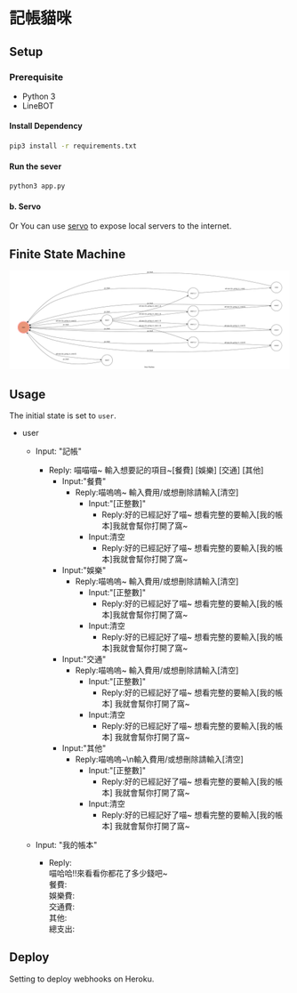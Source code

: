 # 記帳貓咪


## Setup

### Prerequisite
* Python 3
* LineBOT

#### Install Dependency
```sh
pip3 install -r requirements.txt
```



#### Run the sever

```sh
python3 app.py
```

#### b. Servo

Or You can use [servo](http://serveo.net/) to expose local servers to the internet.


## Finite State Machine
![fsm](./fsm.png)

## Usage
The initial state is set to `user`.


* user
	* Input: "記帳"
		* Reply: 喵喵喵~ 輸入想要記的項目~[餐費]  [娛樂]  [交通]  [其他]   
			* Input:"餐費"   
				* Reply:喵嗚嗚~ 輸入費用/或想刪除請輸入[清空]   
					* Input:"[正整數]"   
						* Reply:好的已經記好了喵~ 想看完整的要輸入[我的帳本]我就會幫你打開了窩~   
					* Input:清空   
						* Reply:好的已經記好了喵~ 想看完整的要輸入[我的帳本]我就會幫你打開了窩~   
			* Input:"娛樂"   
				* Reply:喵嗚嗚~ 輸入費用/或想刪除請輸入[清空]   
					* Input:"[正整數]"   
						* Reply:好的已經記好了喵~ 想看完整的要輸入[我的帳本]我就會幫你打開了窩~   
					* Input:清空   
						* Reply:好的已經記好了喵~ 想看完整的要輸入[我的帳本]我就會幫你打開了窩~   
			* Input:"交通"   
				* Reply:喵嗚嗚~ 輸入費用/或想刪除請輸入[清空]   
					* Input:"[正整數]"   
						* Reply:好的已經記好了喵~ 想看完整的要輸入[我的帳本] 我就會幫你打開了窩~   
					* Input:清空   
						* Reply:好的已經記好了喵~ 想看完整的要輸入[我的帳本] 我就會幫你打開了窩~   
			* Input:"其他"   
				* Reply:喵嗚嗚~\n輸入費用/或想刪除請輸入[清空]   
					* Input:"[正整數]"   
						* Reply:好的已經記好了喵~ 想看完整的要輸入[我的帳本] 我就會幫你打開了窩~   
					* Input:清空   
						* Reply:好的已經記好了喵~ 想看完整的要輸入[我的帳本] 我就會幫你打開了窩~   
						
					

	* Input: "我的帳本"
		* Reply:    
		喵哈哈!!來看看你都花了多少錢吧~   
		餐費:   
		娛樂費:   
		交通費:   
		其他:   
		總支出:   

## Deploy
Setting to deploy webhooks on Heroku.




